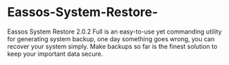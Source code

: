 # Eassos-System-Restore-
Eassos System Restore 2.0.2 Full is an easy-to-use yet commanding utility for generating system backup, one day something goes wrong, you can recover your system simply. Make backups so far is the finest solution to keep your important data secure. 
